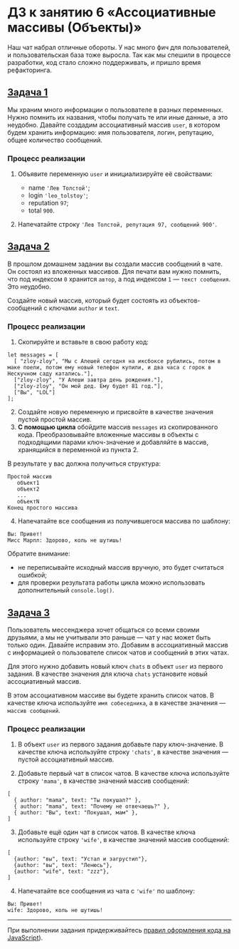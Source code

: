 # ДЗ к занятию 6 «Ассоциативные массивы (Объекты)»

Наш чат набрал отличные обороты. У нас много фич для пользователей, и пользовательская база тоже выросла. Так как мы спешили в процессе разработки, код стало сложно поддерживать, и пришло время рефакторинга.

## [Задача 1](./task-1.js)

Мы храним много информации о пользователе в разных переменных. Нужно помнить их названия, чтобы получать те или иные данные, а это неудобно. Давайте создадим ассоциативный массив `user`, в котором будем хранить информацию: имя пользователя, логин, репутацию, общее количество сообщений.

### Процесс реализации

1. Объявите переменную `user` и инициализируйте её свойствами:
   - name `'Лев Толстой'`;
   - login `'leo_tolstoy'`;
   - reputation `97`;
   - total `900`.

2. Напечатайте строку `'Лев Толстой, репутация 97, сообщений 900'`.

## [Задача 2](./task-2.js)

В прошлом домашнем задании вы создали массив сообщений в чате. Он состоял из вложенных массивов. Для печати вам нужно помнить, что под индексом `0` хранится `автор`, а под индексом `1` — `текст сообщения`. Это неудобно. 

Создайте новый массив, который будет состоять из объектов-сообщений с ключами `author` и `text`.

### Процесс реализации

1. Скопируйте и вставьте в свою работу код:

  ```javascript=
  let messages = [
    [ "zloy-zloy", "Мы с Алешей сегодня на иксбоксе рубились, потом в маке поели, потом ему новый телефон купили, и два часа с горок в Нескучном саду катались."],
    ["zloy-zloy", "У Алеши завтра день рождения."],
    ["zloy-zloy", "Он мой дед. Ему будет 81 год."],
    ["Вы", "LOL"]
  ];
  ```
2. Создайте новую переменную и присвойте в качестве значения пустой простой массив.
3. **С помощью цикла** обойдите массив `messages` из скопированного кода. Преобразовывайте вложенные массивы в объекты с подходящими парами ключ-значение и добавляйте в массив, хранящийся в переменной из пункта 2.

В результате у вас должна получиться структура:
```
Простой массив
   объект1
   объект2
   ...
   объектN
Конец простого массива
  ```
4. Напечатайте все сообщения из получившегося массива по шаблону:

```
Вы: Привет!
Мисс Марпл: Здорово, коль не шутишь!
```

Обратите внимание: 
- не переписывайте исходный массив вручную, это будет считаться ошибкой;
- для проверки результата работы цикла можно использовать дополнительный `console.log()`.


## [Задача 3](./task-3.js)

Пользователь мессенджера хочет общаться со всеми своими друзьями, а мы не учитывали это раньше — чат у нас может быть только один. Давайте исправим это. Добавим в ассоциативный массив с информацией о пользователе список чатов и сообщений в этих чатах.

Для этого нужно добавить новый ключ `chats` в объект `user` из первого задания. В качестве значения для ключа `chats` установите новый ассоциативный массив. 

В этом ассоциативном массиве вы будете хранить список чатов. В качестве ключа используйте `имя собеседника`, а в качестве значения — `массив сообщений`.

### Процесс реализации

1. В объект `user` из первого задания добавьте пару ключ-значение. В качестве ключа используйте строку `'chats'`, в качестве значения — пустой ассоциативный массив.

2. Добавьте первый чат в список чатов. В качестве ключа используйте строку `'mama'`, в качестве значений массив сообщений:

  ```javascript=
  [
    { author: "mama", text: "Ты покушал?" },
    { author: "mama", text: "Почему не отвечаешь?" },
    { author: "Вы", text: "Покушал, мам" },
  ]
  ```

3. Добавьте ещё один чат в список чатов. В качестве ключа используйте строку `'wife'`, в качестве значений массив сообщений:

  ```javascript=
  [
    {author: "вы", text: "Устал и загрустил"},
    {author: "вы", text: "Ленюсь"},
    {author: "wife", text: "zzz"},
  ]
  ```

4. Напечатайте все сообщения из чата c `'wife'` по шаблону:

```
Вы: Привет!
wife: Здорово, коль не шутишь!
```

---

При выполнении задания придерживайтесь [правил оформления кода на JavaScript](https://github.com/netology-code/pb-homeworks/blob/master/codestyle.md)).